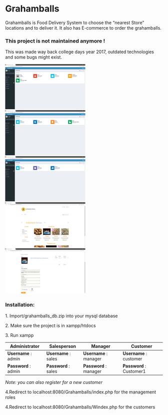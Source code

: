 # Grahamballs
 Grahamballs is Food Delivery System to choose the “nearest Store” locations and to deliver it. It also has E-commerce to order the grahamballs.
 
 <h3> This project is not maintained anymore !</h3>
  <p>This was made way back college days year 2017, outdated technologies and some bugs might exist.</p>
 
 <p>
 <img src="https://github.com/kvntzn/Grahamballs/blob/master/screenshots/admin.png" width=256 height=144>
 <img src="https://github.com/kvntzn/Grahamballs/blob/master/screenshots/manager.png" width=256 height=144>
 <img src="https://github.com/kvntzn/Grahamballs/blob/master/screenshots/sales.png" width=256 height=144>
 
 <img src="https://github.com/kvntzn/Grahamballs/blob/master/screenshots/homeUI.png" width=256 height=144>
 <img src="https://github.com/kvntzn/Grahamballs/blob/master/screenshots/customer.png" width=256 height=144>
 
 </p>
 
 <h3>Installation:</h3>
<p>1. Import/grahamballs_db.zip into your mysql database</p> 
<p>2. Make sure the project is in xampp/htdocs</p> 
<p>3. Run xampp</p>
<table>
<thead>
<tr>
<th>Administrator</th>
<th>Salesperson</th>
<th>Manager</th>
<th>Customer</th>
</tr>
</thead>
<tbody>
<tr>
<td><strong>Username</strong> : admin</td>
<td><strong>Username</strong> : sales</td>
<td><strong>Username</strong> : manager</td>
<td><strong>Username</strong> : customer</td>

</tr>
<tr>
<td><strong>Password</strong> : admin</td>
<td><strong>Password</strong> : sales</td>
<td><strong>Password</strong> : manager</td>
<td><strong>Password</strong> : Customer1</td>
</tr>
</tbody>
</table>
<p><i>Note: you can also register for a new customer</i></p>

 <p>4.Redirect to localhost:8080/Grahamballs/index.php for the management roles</p>
 <p>4.Redirect to localhost:8080/Grahamballs/Windex.php for the customers</p>
